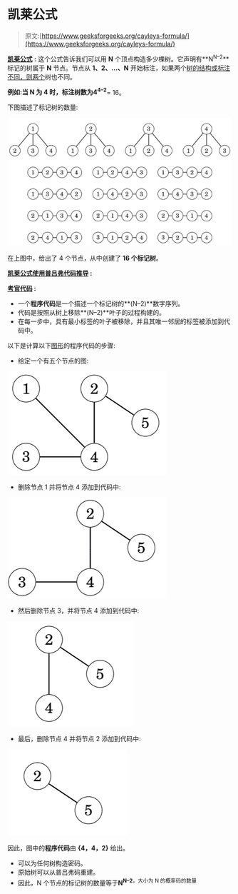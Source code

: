 # 凯莱公式

> 原文:[https://www.geeksforgeeks.org/cayleys-formula/](https://www.geeksforgeeks.org/cayleys-formula/)

[**凯莱公式**](https://www.geeksforgeeks.org/g-fact-20-cayleys-formula-for-number-of-labelled-trees/) **:** 这个公式告诉我们可以用 **N** 个顶点构造多少棵树。它声明有**N<sup>N–2</sup>**标记的树属于 **N** 节点。节点从 **1、2、…、N** 开始标注，如果两个[树的结构或标注不同，则两个](https://www.geeksforgeeks.org/g-fact-20-cayleys-formula-for-number-of-labelled-trees/)树也不同。

**例如:**当 **N** 为 **4** 时，标注树数为**4<sup>4–2</sup>**= 16。

下图描述了标记树的数量:

[![](img/f3009d69265342b4045436c19ade0da3.png)](https://media.geeksforgeeks.org/wp-content/uploads/20210107125539/Screenshot49.png)

在上图中，给出了 4 个节点，从中创建了 **16 个标记树**。

**<u>凯莱公式使用普吕弗代码推导</u> :**

**<u>考官代码</u> :**

*   一个**程序代码**是一个描述一个标记树的**(N–2)**数字序列。
*   代码是按照从树上移除**(N–2)**叶子的过程构建的。
*   在每一步中，具有最小标签的叶子被移除，并且其唯一邻居的标签被添加到代码中。

以下是计算以下[图形](https://www.geeksforgeeks.org/graph-data-structure-and-algorithms/)的程序代码的步骤:

*   给定一个有五个节点的图:

[![](img/8617fef70d8f014e0b8bb3ec81378ca6.png)](https://media.geeksforgeeks.org/wp-content/uploads/20210107125847/Screenshot50.png)

*   删除节点 1 并将节点 4 添加到代码中:

[![](img/959a3cce46744eae3d4fa6f790f65165.png)](https://media.geeksforgeeks.org/wp-content/uploads/20210107125848/Screenshot51.png)

*   然后删除节点 3，并将节点 4 添加到代码中:

[![](img/e40b639fafdd0572c5c25ab93f7f6824.png)](https://media.geeksforgeeks.org/wp-content/uploads/20210107125849/Screenshot52.png)

*   最后，删除节点 4 并将节点 2 添加到代码中:

[![](img/5f174ef40da3a37203148b17c83e290a.png)](https://media.geeksforgeeks.org/wp-content/uploads/20210107130024/Screenshot53.png)

因此，图中的**程序代码**由 **{4，4，2}** 给出。

*   可以为任何树构造密码。
*   原始树可以从普吕弗码重建。
*   因此，N 个节点的标记树的数量等于**N<sup>N–2</sup>**<sup>，大小为 N 的概率码的数量</sup>